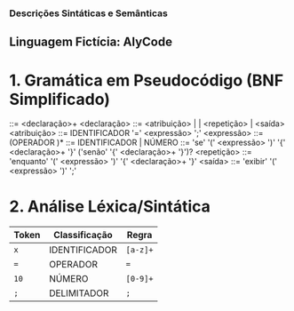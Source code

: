 ### Descrições Sintáticas e Semânticas 

## Linguagem Fictícia: AlyCode

# 1. Gramática em Pseudocódigo (BNF Simplificado)
<programa>   ::= <declaração>+
<declaração> ::= <atribuição> | <condicional> | <repetição> | <saída>
<atribuição> ::= IDENTIFICADOR '=' <expressão> ';'
<expressão>  ::= <termo> (OPERADOR <termo>)*
<termo>      ::= IDENTIFICADOR | NÚMERO
<condicional> ::= 'se' '(' <expressão> ')' '{' <declaração>+ '}' ('senão' '{' <declaração>+ '}')?
<repetição>  ::= 'enquanto' '(' <expressão> ')' '{' <declaração>+ '}'
<saída>      ::= 'exibir' '(' <expressão> ')' ';'

# 2. Análise Léxica/Sintática

| Token       | Classificação     | Regra        |
|-------------|-------------------|--------------|
| `x`         | IDENTIFICADOR     | `[a-z]+`     |
| `=`         | OPERADOR          | `=`          |
| `10`        | NÚMERO            | `[0-9]+`     |
| `;`         | DELIMITADOR       | `;`          |
